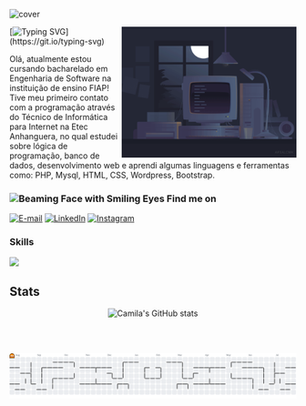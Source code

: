 <!-- <img src="cover.gif"  width="100%" align="center"> -->

![cover](https://github.com/user-attachments/assets/6fd4135f-d503-408a-a6aa-1399324caf83)


<img align="right" alt="" height="230px" src="Animation.gif"> 



[![Typing SVG](https://readme-typing-svg.demolab.com?font=Poppins&weight=500&size=24&duration=4000&pause=4000&color=B59DFF&random=false&width=435&lines=Ol%C3%A1%2C+meu+nome+%C3%A9+Camila+Feitosa!)](https://git.io/typing-svg)

<p align="left" >Olá, atualmente estou cursando bacharelado em Engenharia de Software na instituição de ensino FIAP!
Tive meu primeiro contato com a programação através do Técnico de Informática para Internet na Etec Anhanguera, no qual estudei sobre lógica de programação, banco de dados, desenvolvimento web e aprendi algumas linguagens e ferramentas como: PHP, Mysql, HTML, CSS, Wordpress, Bootstrap. </p>



### <img src="https://raw.githubusercontent.com/Tarikul-Islam-Anik/Animated-Fluent-Emojis/master/Emojis/Smilies/Beaming%20Face%20with%20Smiling%20Eyes.png" alt="Beaming Face with Smiling Eyes" width="25" height="25" /> Find me on 
[![E-mail](https://img.shields.io/badge/-Email-000?style=for-the-badge&logo=microsoft-outlook&logoColor=6900FF&color:FFF)](mailto:camilafeitosacoutinho@gmail.com)
[![LinkedIn](https://img.shields.io/badge/-LinkedIn-000?style=for-the-badge&logo=linkedin&logoColor=6900FF&color:FFF)](https://www.linkedin.com/in/camfeitosa)
[![Instagram](https://img.shields.io/badge/-Instagram-000?style=for-the-badge&logo=instagram&logoColor=6900FF&color:FFF)](https://instagram.com/camfeitosa)

### Skills
<a href="https://skillicons.dev">
  <img width="70%" src="https://skillicons.dev/icons?i=js,html,css,sass,php,python,react,nodejs,mysql,git,github,azure,figma,npm" />
</a>

## Stats

<div align="center" >
 
![Camila's GitHub stats](https://github-readme-stats.vercel.app/api?username=camfeitosa&show_icons=true&theme=calm&title_color=7A7ADB&icon_color=D3D3D3)

<!-- <img height="195em" src="https://github-readme-stats.vercel.app/api/top-langs/?username=camfeitosa&layout=compact&langs_count=7&theme=midnight-purple"/> -->

</div>

<!--
<img src="https://github-readme-stats.vercel.app/api?username=camfeitosa&include_all_commits=true&count_private=true&show_icons=true&line_height=20&title_color=7A7ADB&icon_color=2234AE&text_color=D3D3D3&bg_color=0,000000,130F40" alt="camfeitosa's Github Stats">-->

<!--<picture>
  <source media="(prefers-color-scheme: dark)" srcset="https://raw.githubusercontent.com/camfeitosa/camfeitosa/output/github-snake-dark.svg" />
  <source media="(prefers-color-scheme: light)" srcset="https://raw.githubusercontent.com/camfeitosa/camfeitosa/output/github-snake.svg" />
  <img alt="github-snake" src="https://raw.githubusercontent.com/camfeitosa/camfeitosa/output/github-snake.svg" />
</picture> -->

<br><br>

<!-- ![Snake animation](https://github.com/camfeitosa/camfeitosa/blob/output/github-snake-dark.svg)

# 📊 GitHub Stats:
![](https://github-readme-stats.vercel.app/api?username=camfeitosa&show_icons=true&theme=calm&hide_border=true&include_all_commits=true&count_private=true)<br/>
![](https://nirzak-streak-stats.vercel.app/?user=camfeitosa&theme=calm&hide_border=false)<br/>

![](https://github-readme-stats.vercel.app/api/top-langs/?username=camfeitosa&theme=midnight-purple&hide_border=true&include_all_commits=true&count_private=true)


[![](https://visitcount.itsvg.in/api?id=camfeitosa&icon=2&color=2)](https://visitcount.itsvg.in) -->


<picture>
  <source media="(prefers-color-scheme: dark)" srcset="https://raw.githubusercontent.com/camfeitosa/camfeitosa/output/pacman-contribution-graph-dark.svg">
  <source media="(prefers-color-scheme: light)" srcset="https://raw.githubusercontent.com/camfeitosa/camfeitosa/output/pacman-contribution-graph.svg">
  <img alt="pacman contribution graph" src="https://raw.githubusercontent.com/camfeitosa/camfeitosa/output/pacman-contribution-graph.svg">
</picture>

###
